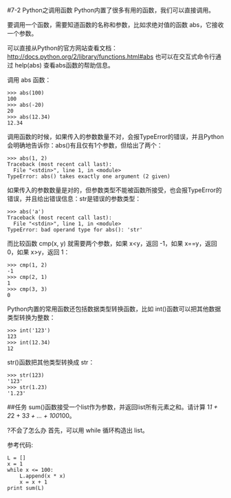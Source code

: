 #7-2 Python之调用函数
Python内置了很多有用的函数，我们可以直接调用。

要调用一个函数，需要知道函数的名称和参数，比如求绝对值的函数 abs，它接收一个参数。

可以直接从Python的官方网站查看文档：
http://docs.python.org/2/library/functions.html#abs
也可以在交互式命令行通过 help(abs) 查看abs函数的帮助信息。

调用 abs 函数：

	>>> abs(100)
	100
	>>> abs(-20)
	20
	>>> abs(12.34)
	12.34
调用函数的时候，如果传入的参数数量不对，会报TypeError的错误，并且Python会明确地告诉你：abs()有且仅有1个参数，但给出了两个：

	>>> abs(1, 2)
	Traceback (most recent call last):
	  File "<stdin>", line 1, in <module>
	TypeError: abs() takes exactly one argument (2 given)
如果传入的参数数量是对的，但参数类型不能被函数所接受，也会报TypeError的错误，并且给出错误信息：str是错误的参数类型：

	>>> abs('a')
	Traceback (most recent call last):
	  File "<stdin>", line 1, in <module>
	TypeError: bad operand type for abs(): 'str'
而比较函数 cmp(x, y) 就需要两个参数，如果 x<y，返回 -1，如果 x==y，返回 0，如果 x>y，返回 1：

	>>> cmp(1, 2)
	-1
	>>> cmp(2, 1)
	1
	>>> cmp(3, 3)
	0
Python内置的常用函数还包括数据类型转换函数，比如   int()函数可以把其他数据类型转换为整数：

	>>> int('123')
	123
	>>> int(12.34)
	12
str()函数把其他类型转换成 str：

	>>> str(123)
	'123'
	>>> str(1.23)
	'1.23'
##任务
sum()函数接受一个list作为参数，并返回list所有元素之和。请计算 1*1 + 2*2 + 3*3 + ... + 100*100。

?不会了怎么办
首先，可以用 while 循环构造出 list。

参考代码:

	L = []
	x = 1
	while x <= 100:
	    L.append(x * x)
	    x = x + 1
	print sum(L)